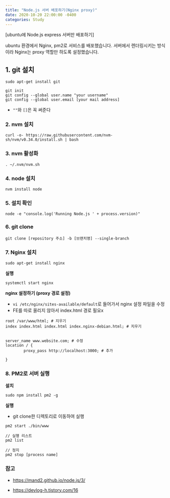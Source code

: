 ```yaml
---
title: "Node.js 서버 배포하기(Nginx proxy)"
date: 2020-10-20 22:00:00 -0400
categories: Study
---
```


[ubuntu에 Node.js express 서버만 배포하기]

ubuntu 환경에서 Nginx, pm2로 서비스를 배포했습니다. 서버에서 렌더링시키는 방식이라 Nginx는 proxy 역할만 하도록 설정했습니다.



## 1. git 설치

```
sudo apt-get install git

git init
git config --global user.name "your username"
git config --global user.email [your mail address]
```

- `""`와 `[]`은 꼭 써준다

### 2. nvm 설치

```
curl -o- https://raw.githubusercontent.com/nvm-sh/nvm/v0.34.0/install.sh | bash
```

### 3. nvm 활성화

```
. ~/.nvm/nvm.sh
```

### 4. node 설치

```
nvm install node
```

### 5. 설치 확인

```
node -e "console.log('Running Node.js ' + process.version)"
```

### 6. git clone

```
git clone [repository 주소] -b [브랜치명] --single-branch
```

### 7. Nginx 설치

```
sudo apt-get install nginx
```

**실행**

```
systemctl start nginx
```



**nginx 설정하기 (proxy 경로 설정)**

- `vi /etc/nginx/sites-available/default`로 들어가서 nginx 설정 파일을 수정
- FE를 따로 올리지 않아서 index.html 경로 필요x

```
root /var/www/html; # 지우기
index index.html index.html index.nginx-debian.html; # 지우기 


server_name www.website.com; # 수정
location / {
		proxy_pass http://localhost:3000; # 추가
		
}
```

### 8. PM2로 서버 실행

**설치**

```
sudo npm install pm2 -g
```

**실행**

- git clone한 디렉토리로 이동하여 실행

```
pm2 start ./bin/www

// 실행 리스트
pm2 list

// 정지
pm2 stop [process name]
```



### 참고 

- https://mand2.github.io/node.js/3/

- https://devlog-h.tistory.com/16